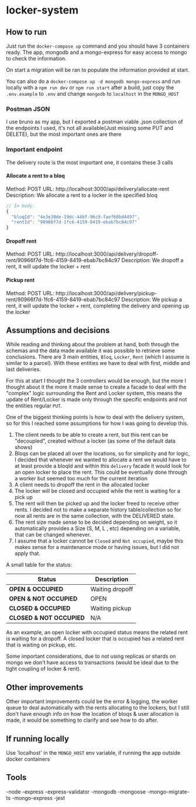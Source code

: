 # locker-system

## How to run

Just run the `docker-compose up` command and you should have 3 containers ready. The app, mongodb and a mongo-express for easy access to mongo to check the information.

On start a migration will be ran to populate the information provided at start.

You can also do a `docker-compose up -d mongodb mongo-express` and run locally with a `npm run dev` or `npm run start` after a build, just copy the `.env.example` to `.env` and change `mongodb` to `localhost` in the `MONGO_HOST`

### Postman JSON

I use bruno as my app, but I exported a postman viable .json collection of the endpoints I used, it's not all available(Just missing some PUT and DELETE), but the most important ones are there

### Important endpoint

The delivery route is the most important one, it contains these 3 calls

#### Allocate a rent to a bloq
Method: POST
URL: http://localhost:3000/api/delivery/allocate-rent
Description: We allocate a rent to a locker in the specified bloq

```javascript
// In body:
{
  "bloqId": "4e3e38de-19dc-446f-96c9-faef60bd4497",
  "rentId": "90966f7d-1fc6-4159-8419-ebab7bc84c97"
}
```
#### Dropoff rent
Method: POST
URL: http://localhost:3000/api/delivery/dropoff-rent/90966f7d-1fc6-4159-8419-ebab7bc84c97
Description: We dropoff a rent, it will update the locker + rent

#### Pickup rent
Method: POST
URL: http://localhost:3000/api/delivery/pickup-rent/90966f7d-1fc6-4159-8419-ebab7bc84c97
Description: We pickup a rent, it will update the locker + rent, completing the delivery and opening up the locker


## Assumptions and decisions

While reading and thinking about the problem at hand, both through the schemas and the data made available it was possible to retrieve some conclusions. 
There are 3 main entities, `Bloq`, `Locker`, `Rent` (which I assume is similar to a parcel). With these entities we have to deal with first, middle and last deliveries.

For this at start I thought the 3 controllers would be enough, but the more I thought about it the more it made sense to create a facade to deal with the "complex" logic surrounding the Rent and Locker system, this means the update of Rent/Locker is made only through the specific endpoints and not the entities regular `PUT`.

One of the biggest thinking points is how to deal with the delivery system, so for this I reached some assumptions for how I was going to develop this.

1. The client needs to be able to create a rent, but this rent can be "decoupled", created without a locker (as some of the default data shows)
2. Bloqs can be placed all over the locations, so for simplicity and for logic, I decided that whenever we wanted to allocate a rent we would have to at least provide a bloqId and within this `delivery` facade it would look for an open locker to place the rent. This could be eventually done through a worker but seemed too much for the current iteration
3. A client needs to dropoff the rent in the allocated locker
4. The locker will be closed and occupied while the rent is waiting for a pick up
5. The rent will then be picked up and the locker freed to receive other rents. I decided not to make a separate history table/collection so for now all rents are in the same collection, with the DELIVERED state.
6. The rent size made sense to be decided depending on weight, so it automatically provides a Size (S, M, L , etc) depending on a variable, that can be changed whenever.
7. I assume that a locker cannot be `Closed` and `Not occupied`, maybe this makes sense for a maintenance mode or having issues, but I did not apply that.

A small table for the status: 

| **Status**               | **Description**       |
|--------------------------|-----------------------|
| **OPEN & OCCUPIED**       | Waiting dropoff       |
| **OPEN & NOT OCCUPIED**   | OPEN                  |
| **CLOSED & OCCUPIED**     | Waiting pickup        |
| **CLOSED & NOT OCCUPIED** | N/A                   |

As an example, an open locker with occupied status means the related rent is waiting for a dropoff.
A closed locker that is occupied has a related rent that is waiting on pickup, etc.

Some important considerations, due to not using replicas or shards on mongo we don't have access to transactions (would be ideal due to the tight coupling of locker & rent).

## Other improvements

Other important improvements could be the error & logging, the worker queue to deal automatically with the rents allocating to the lockers, but I still don't have enough info on how the location of bloqs & user allocation is made, it would be something to clarify and see how to do after.

## If running locally

Use 'localhost' in the `MONGO_HOST` env variable, if running the app outside docker containers

## Tools
-node
-express
-express-validator
-mongodb
-mongoose
-mongo-migrate-ts
-mongo-express
-jest

